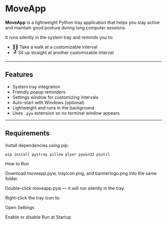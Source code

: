# MoveApp

**MoveApp** is a lightweight Python tray application that helps you stay active and maintain good posture during long computer sessions.

It runs silently in the system tray and reminds you to:
- 🚶‍♂️ Take a walk at a customizable interval
- 🪑 Sit up straight at another customizable interval

---

## Features

- System tray integration
- Friendly popup reminders
- Settings window for customizing intervals
- Auto-start with Windows (optional)
- Lightweight and runs in the background
- Uses `.pyw` extension so no terminal window appears

---

##  Requirements

Install dependencies using pip:

```bash
pip install pystray pillow plyer pywin32 psutil
```

 How to Run
 
Download moveapp.pyw, trayicon.png, and bannerlogo.png into the same folder.

Double-click moveapp.pyw — it will run silently in the tray.

Right-click the tray icon to:

Open Settings

Enable or disable Run at Startup
